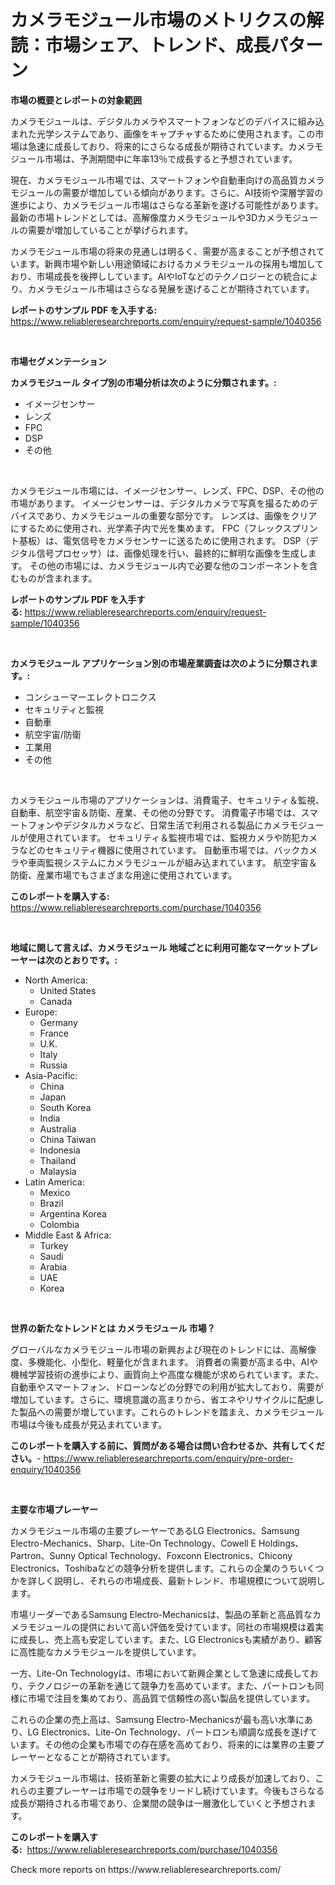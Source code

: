 <p><h1>カメラモジュール市場のメトリクスの解読：市場シェア、トレンド、成長パターン</h1></p><p><strong>市場の概要とレポートの対象範囲</strong></p>
<p><p>カメラモジュールは、デジタルカメラやスマートフォンなどのデバイスに組み込まれた光学システムであり、画像をキャプチャするために使用されます。この市場は急速に成長しており、将来的にさらなる成長が期待されています。カメラモジュール市場は、予測期間中に年率13％で成長すると予想されています。</p><p>現在、カメラモジュール市場では、スマートフォンや自動車向けの高品質カメラモジュールの需要が増加している傾向があります。さらに、AI技術や深層学習の進歩により、カメラモジュール市場はさらなる革新を遂げる可能性があります。最新の市場トレンドとしては、高解像度カメラモジュールや3Dカメラモジュールの需要が増加していることが挙げられます。</p><p>カメラモジュール市場の将来の見通しは明るく、需要が高まることが予想されています。新興市場や新しい用途領域におけるカメラモジュールの採用も増加しており、市場成長を後押ししています。AIやIoTなどのテクノロジーとの統合により、カメラモジュール市場はさらなる発展を遂げることが期待されています。</p></p>
<p><strong>レポートのサンプル PDF を入手する:</strong> <a href="https://www.reliableresearchreports.com/enquiry/request-sample/1040356">https://www.reliableresearchreports.com/enquiry/request-sample/1040356</a></p>
<p>&nbsp;</p>
<p><strong>市場セグメンテーション</strong></p>
<p><strong>カメラモジュール タイプ別の市場分析は次のように分類されます。:</strong></p>
<p><ul><li>イメージセンサー</li><li>レンズ</li><li>FPC</li><li>DSP</li><li>その他</li></ul></p>
<p>&nbsp;</p>
<p><p>カメラモジュール市場には、イメージセンサー、レンズ、FPC、DSP、その他の市場があります。 イメージセンサーは、デジタルカメラで写真を撮るためのデバイスであり、カメラモジュールの重要な部分です。 レンズは、画像をクリアにするために使用され、光学素子内で光を集めます。 FPC（フレックスプリント基板）は、電気信号をカメラセンサーに送るために使用されます。 DSP（デジタル信号プロセッサ）は、画像処理を行い、最終的に鮮明な画像を生成します。 その他の市場には、カメラモジュール内で必要な他のコンポーネントを含むものが含まれます。</p></p>
<p><strong>レポートのサンプル PDF を入手する:</strong>&nbsp;<a href="https://www.reliableresearchreports.com/enquiry/request-sample/1040356">https://www.reliableresearchreports.com/enquiry/request-sample/1040356</a></p>
<p>&nbsp;</p>
<p><strong> カメラモジュール アプリケーション別の市場産業調査は次のように分類されます。:</strong></p>
<p><ul><li>コンシューマーエレクトロニクス</li><li>セキュリティと監視</li><li>自動車</li><li>航空宇宙/防衛</li><li>工業用</li><li>その他</li></ul></p>
<p>&nbsp;</p>
<p><p>カメラモジュール市場のアプリケーションは、消費電子、セキュリティ＆監視、自動車、航空宇宙＆防衛、産業、その他の分野です。 消費電子市場では、スマートフォンやデジタルカメラなど、日常生活で利用される製品にカメラモジュールが使用されています。 セキュリティ＆監視市場では、監視カメラや防犯カメラなどのセキュリティ機器に使用されています。 自動車市場では、バックカメラや車両監視システムにカメラモジュールが組み込まれています。 航空宇宙＆防衛、産業市場でもさまざまな用途に使用されています。</p></p>
<p><strong>このレポートを購入する:</strong>&nbsp; <a href="https://www.reliableresearchreports.com/purchase/1040356">https://www.reliableresearchreports.com/purchase/1040356</a></p>
<p>&nbsp;</p>
<p><strong>地域に関して言えば、カメラモジュール 地域ごとに利用可能なマーケットプレーヤーは次のとおりです。:</strong></p>
<p><ul>
    <li>
        North America:
        <ul>
            <li>United States</li>
            <li>Canada</li>
        </ul>
    </li>
    <li>
        Europe:
        <ul>
            <li>Germany</li>
            <li>France</li>
            <li>U.K.</li>
            <li>Italy</li>
            <li>Russia</li>
        </ul>
    </li>
    <li>
        Asia-Pacific:
        <ul>
            <li>China</li>
            <li>Japan</li>
            <li>South Korea</li>
            <li>India</li>
            <li>Australia</li>
            <li>China Taiwan</li>
            <li>Indonesia</li>
            <li>Thailand</li>
            <li>Malaysia</li>
        </ul>
    </li>
    <li>
        Latin America:
        <ul>
            <li>Mexico</li>
            <li>Brazil</li>
            <li>Argentina Korea</li>
            <li>Colombia</li>
        </ul>
    </li>
    <li>
        Middle East & Africa:
        <ul>
            <li>Turkey</li>
            <li>Saudi</li>
            <li>Arabia</li>
            <li>UAE</li>
            <li>Korea</li>
        </ul>
    </li>
    </ul></p>
<p>&nbsp;</p>
<p><strong>世界の新たなトレンドとは カメラモジュール 市場？</strong></p>
<p><p>グローバルなカメラモジュール市場の新興および現在のトレンドには、高解像度、多機能化、小型化、軽量化が含まれます。 消費者の需要が高まる中、AIや機械学習技術の進歩により、画質向上や高度な機能が求められています。また、自動車やスマートフォン、ドローンなどの分野での利用が拡大しており、需要が増加しています。さらに、環境意識の高まりから、省エネやリサイクルに配慮した製品への需要が増しています。これらのトレンドを踏まえ、カメラモジュール市場は今後も成長が見込まれています。</p></p>
<p><strong>このレポートを購入する前に、質問がある場合は問い合わせるか、共有してください。</strong>- <a href="https://www.reliableresearchreports.com/enquiry/pre-order-enquiry/1040356">https://www.reliableresearchreports.com/enquiry/pre-order-enquiry/1040356</a></p>
<p>&nbsp;</p>
<p><strong>主要な市場プレーヤー</strong></p>
<p><p>カメラモジュール市場の主要プレーヤーであるLG Electronics、Samsung Electro-Mechanics、Sharp、Lite-On Technology、Cowell E Holdings、Partron、Sunny Optical Technology、Foxconn Electronics、Chicony Electronics、Toshibaなどの競争分析を提供します。これらの企業のうちいくつかを詳しく説明し、それらの市場成長、最新トレンド、市場規模について説明します。</p><p>市場リーダーであるSamsung Electro-Mechanicsは、製品の革新と高品質なカメラモジュールの提供において高い評価を受けています。同社の市場規模は着実に成長し、売上高も安定しています。また、LG Electronicsも実績があり、顧客に高性能なカメラモジュールを提供しています。</p><p>一方、Lite-On Technologyは、市場において新興企業として急速に成長しており、テクノロジーの革新を通じて競争力を高めています。また、パートロンも同様に市場で注目を集めており、高品質で信頼性の高い製品を提供しています。</p><p>これらの企業の売上高は、Samsung Electro-Mechanicsが最も高い水準にあり、LG Electronics、Lite-On Technology、パートロンも順調な成長を遂げています。その他の企業も市場での存在感を高めており、将来的には業界の主要プレーヤーとなることが期待されています。</p><p>カメラモジュール市場は、技術革新と需要の拡大により成長が加速しており、これらの主要プレーヤーは市場での競争をリードし続けています。今後もさらなる成長が期待される市場であり、企業間の競争は一層激化していくと予想されます。</p></p>
<p><strong>このレポートを購入する:</strong>&nbsp;&nbsp;<a href="https://www.reliableresearchreports.com/purchase/1040356">https://www.reliableresearchreports.com/purchase/1040356</a></p>
<p>Check more reports on https://www.reliableresearchreports.com/</p>